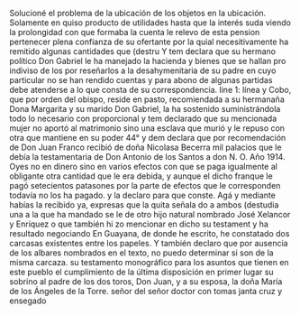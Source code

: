 Solucioné el problema de la ubicación de los objetos en la ubicación.
Solamente en quiso producto de utilidades hasta que la interés
suda viendo la prolongidad con que formaba la cuenta le relevo
de esta pension pertenecer plena confianza de su ofertante por la
quial necesitivamente ha remitido algunas cantidades que (destru
Y tem declara que su hermano político Don Gabriel le ha manejado la hacienda y bienes que se hallan pro indiviso de los por
reseñarlos a la desahymenitaria de su padre en cuyo particular no se han rendido cuentas y para abono de algunas partidas debe atenderse a lo que consta de su correspondencia.
line 1: línea y Cobo, que por orden del obispo, reside en pasto, recomiendada a su hermanaña Dona Margarita y su marido Don Gabriel, la ha sostenido suministrándola todo lo necesario con proporcional
y tem declarado que su mencionada mujer no aportó al matrimonio sino una esclava que murió y le repuso con otra que mantiene en su poder
44° y dem declara que por recomendación de Don Juan Franco recibió de doña Nicolasa Becerra mil palacios que le debía la testamentaria de Don Antonio de los Santos a don N. O.
Año 1914. Oyes no en dinero sino en varios efectos con que se paga igualmente al obligante otra cantidad que le era debida, y aunque el dicho franque le pagó setecientos patasones por la parte de efectos que le corresponden todavía no los ha pagado.
y la declaro para que conste.
Agá y mediante habías la recibido ya, expresas que la quita señala do a ambos (destudia una a la que ha mandado se le de otro hijo natural nombrado José Xelancor y Enríquez o que también hi zo mencionar en dicho su testament y ha resultado negociando
En Guayana, de donde he escrito, he constatado dos carcasas existentes entre los papeles. Y también declaro que por ausencia de los albares nombrados en el texto, no puedo determinar si son de la misma carcaza.
su testamento monográfico para los asuntos que tienen en este pueblo
el cumplimiento de la última disposición en primer lugar su
sobrino al padre de los dos toros, Don Juan, y a su esposa, la
doña María de los Ángeles de la Torre.
señor del señor doctor con tomas janta cruz y ensegado